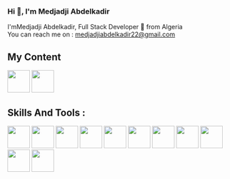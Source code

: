 ### Hi 👋, l'm Medjadji Abdelkadir
I'mMedjadji Abdelkadir, Full Stack Developer 🚀 from Algeria <br>
You can reach me on : medjadjiabdelkadir22@gmail.com
## My Content
[<img src="https://www.vectorlogo.zone/logos/facebook/facebook-official.svg"  width="50px" height="50px">](https://www.facebook.com/profile.php?id=100008402194564) [<img src="https://www.vectorlogo.zone/logos/linkedin/linkedin-icon.svg"  width="50px" height="50px">](https://www.linkedin.com/in/medjadji-abdelkadir)


## Skills And Tools :
[<img src="https://www.vectorlogo.zone/logos/w3_html5/w3_html5-icon.svg" width="50px" height="50px">](https://developer.mozilla.org/en-US/docs/Web/HTML) [<img src="https://www.vectorlogo.zone/logos/w3_css/w3_css-icon.svg" width="50px" height="50px">](https://developer.mozilla.org/en-US/docs/Web/CSS) [<img src="https://www.vectorlogo.zone/logos/tailwindcss/tailwindcss-icon.svg"  width="50px" height="50px">](https://tailwindcss.com) [<img src="https://www.vectorlogo.zone/logos/getbootstrap/getbootstrap-icon.svg"  width="50px" height="50px">](https://getbootstrap.com) [<img src="https://www.vectorlogo.zone/logos/reactjs/reactjs-icon.svg"  width="50px" height="50px">](https://reactjs.org) [<img src="https://www.vectorlogo.zone/logos/php/php-icon.svg"  width="50px" height="50px">](https://www.php.net) [<img src="https://www.vectorlogo.zone/logos/mysql/mysql-official.svg"  width="50px" height="50px">](https://www.mysql.com) [<img src="https://www.vectorlogo.zone/logos/laravel/laravel-icon.svg"  width="50px" height="50px">](https://laravel.com) [<img src="https://www.vectorlogo.zone/logos/visualstudio_code/visualstudio_code-icon.svg"  width="50px" height="50px">](https://code.visualstudio.com) [<img src="https://www.vectorlogo.zone/logos/getpostman/getpostman-icon.svg"  width="50px" height="50px">](https://www.postman.com) [<img src="https://www.vectorlogo.zone/logos/git-scm/git-scm-icon.svg"  width="50px" height="50px">](https://git-scm.com)




<!--
**MedjadjiAbdelkadir/MedjadjiAbdelkadir** is a ✨ _special_ ✨ repository because its `README.md` (this file) appears on your GitHub profile.

## My Content :

Here are some ideas to get you started:

- 🔭 I’m currently working on ...
- 🌱 I’m currently learning ...
- 👯 I’m looking to collaborate on ...
- 🤔 I’m looking for help with ...
- 💬 Ask me about ...
- 📫 How to reach me: ...
- 😄 Pronouns: ...
- ⚡ Fun fact: ...
-->
